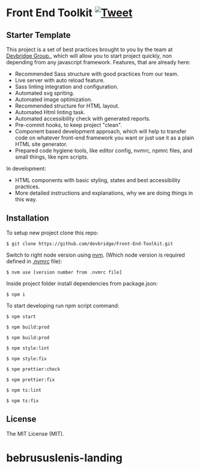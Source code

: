 # Front End Toolkit [![Tweet](https://img.shields.io/twitter/url/http/shields.io.svg?style=social)](https://twitter.com/intent/tweet?text=Front-end%20boilerplate%20with%20lots%20of%20automation%20&url=https://www.devbridge.com/articles/the-power-of-our-new-front-end-toolkit/&via=devbridge&hashtags=front-end,html,sass,automated,accessibility,webdev,css)

## Starter Template ##
This project is a set of best practices brought to you by the team at [Devbridge Group.](https://www.devbridge.com/articles/the-power-of-our-new-front-end-toolkit/), which will allow you to start project quickly, non depending from any javascript framework.
Features, that are already here:
*  Recommended Sass structure with good practices from our team.
*  Live server with auto reload feature.
*  Sass linting integration and configuration. 
*  Automated svg spriting.
*  Automated image optimization.
*  Recommended structure for HTML layout.
*  Automated Html linting task.
*  Automated accessibility check with generated reports.
*  Pre-commit hooks, to keep project "clean".
*  Component based development approach, which will help to transfer code on whatever front-end framework you want or just use it as a plain HTML site generator.
*  Prepared code hygiene tools, like editor config, nvmrc, npmrc files, and small things, like npm scripts.

In development:
*  HTML components with basic styling, states and best accessibility practices.
*  More detailed instructions and explanations, why we are doing things in this way.

## Installation

To setup new project clone this repo:

    $ git clone https://github.com/devbridge/Front-End-Toolkit.git

Switch to right node version using [nvm](https://github.com/creationix/nvm). (Which node version is required defined in [.nvmrc](https://github.com/devbridge/Front-End-Toolkit/blob/v2-dev/.nvmrc) file):

    $ nvm use [version number from .nvmrc file]

Inside project folder install dependencies from package.json:

    $ npm i

To start developing run npm script command:

    $ npm start

    $ npm build:prod

    $ npm build:prod

    $ npm style:lint

    $ npm style:fix
    
    $ npm prettier:check
    
    $ npm prettier:fix
    
    $ npm ts:lint

    $ npm ts:fix


## License

The MIT License (MIT).
# bebrususlenis-landing
